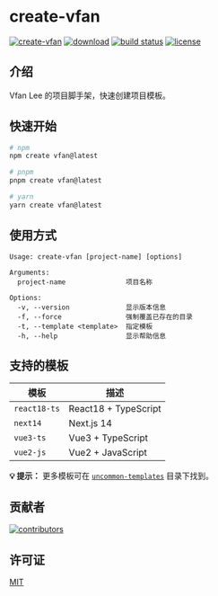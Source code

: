 # create-vfan

[![create-vfan](https://img.shields.io/npm/v/create-vfan.svg)](https://www.npmjs.com/package/create-vfan)
[![download](https://img.shields.io/npm/dm/create-vfan.svg)](https://www.npmjs.com/package/create-vfan)
[![build status](https://github.com/VfanLee/create-vfan/actions/workflows/release.yml/badge.svg)](https://github.com/VfanLee/create-vfan/actions/workflows/release.yml)
[![license](https://img.shields.io/github/license/VfanLee/create-vfan.svg)](https://github.com/VfanLee/create-vfan/blob/main/LICENSE)

## 介绍

Vfan Lee 的项目脚手架，快速创建项目模板。

## 快速开始

```bash
# npm
npm create vfan@latest

# pnpm
pnpm create vfan@latest

# yarn
yarn create vfan@latest
```

## 使用方式

```
Usage: create-vfan [project-name] [options]

Arguments:
  project-name               项目名称

Options:
  -v, --version              显示版本信息
  -f, --force                强制覆盖已存在的目录
  -t, --template <template>  指定模板
  -h, --help                 显示帮助信息
```

## 支持的模板

| 模板         | 描述                 |
| ------------ | -------------------- |
| `react18-ts` | React18 + TypeScript |
| `next14`     | Next.js 14           |
| `vue3-ts`    | Vue3 + TypeScript    |
| `vue2-js`    | Vue2 + JavaScript    |

**💡 提示：** 更多模板可在 [`uncommon-templates`](https://github.com/VfanLee/create-vfan/tree/main/uncommon-templates) 目录下找到。

## 贡献者

[![contributors](https://contrib.rocks/image?repo=VfanLee/create-vfan)](https://github.com/VfanLee/create-vfan/graphs/contributors)

## 许可证

[MIT](./LICENSE)
